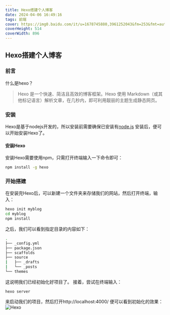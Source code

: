 ```yaml
---
title: Hexo搭建个人博客
date: 2024-04-06 16:49:16
tags: 前端
cover: https://img0.baidu.com/it/u=1678745880,3961252043&fm=253&fmt=auto&app=138&f=JPEG?w=431&h=226
coverHeight: 514
coverWidth: 896
---
```

## Hexo搭建个人博客

### 前言
什么是hexo？
> Hexo 是一个快速、简洁且高效的博客框架。Hexo 使用 Markdown（或其他标记语言）解析文章，在几秒内，即可利用靓丽的主题生成静态网页。

### 安装
Hexo是基于nodejs开发的，所以安装前需要确保已安装有[node.js](https://nodejs.org)
安装后，便可以开始安装Hexo了。
#### 安装Hexo
安装Hexo需要使用npm，只需打开终端输入一下命令即可：
```bash
npm install -g hexo
```

### 开始搭建
在安装完Hexo后，可以新建一个文件夹来存储我们的网站，然后打开终端，输入：
```bash
hexo init myblog
cd myblog
npm install
```
之后，我们可以看到指定目录的内容如下：
```bash
.
├── _config.yml
├── package.json
├── scaffolds
├── source
|   ├── _drafts
|   └── _posts
└── themes
```
这说明我们已经初始化好项目了。
接着，尝试在终端输入：
```
hexo server
```
来启动我们的项目，然后打开http://localhost:4000/ 便可以看到初始化的效果：
![Hexo](https://pic3.zhimg.com/v2-c693e9c19beaab2350bebd5be2552362_r.jpg)